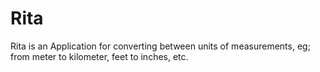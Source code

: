 # Rita
Rita is an Application for converting between units of measurements, eg; from meter to kilometer, feet to inches, etc. 
